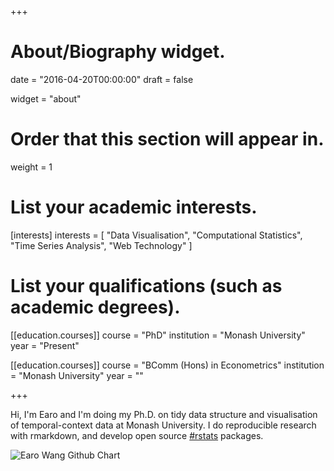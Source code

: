 +++
# About/Biography widget.

date = "2016-04-20T00:00:00"
draft = false

widget = "about"

# Order that this section will appear in.
weight = 1

# List your academic interests.
[interests]
  interests = [
    "Data Visualisation",
    "Computational Statistics",
    "Time Series Analysis",
    "Web Technology"
  ]

# List your qualifications (such as academic degrees).
[[education.courses]]
  course = "PhD"
  institution = "Monash University"
  year = "Present"

[[education.courses]]
  course = "BComm (Hons) in Econometrics"
  institution = "Monash University"
  year = ""
 
+++

Hi, I'm Earo and I'm doing my Ph.D. on tidy data structure and visualisation of temporal-context data at Monash University. I do reproducible research with rmarkdown, and develop open source [#rstats](http://cran.r-project.org) packages.

<img src="https://ghchart.rshah.org/756bb1/earowang" alt="Earo Wang Github Chart" />

